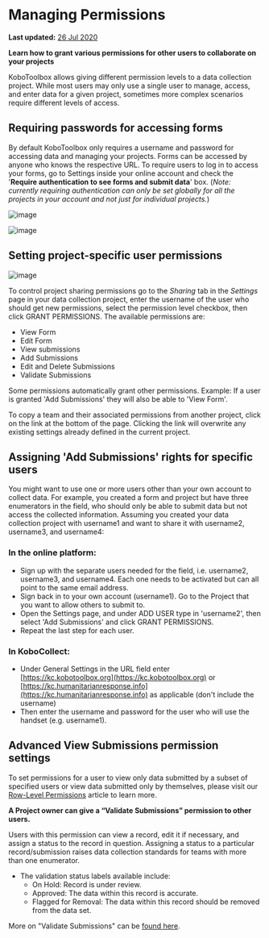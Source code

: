 # Managing Permissions
**Last updated:** <a href="https://github.com/kobotoolbox/docs/blob/6118e708825bfe8b4bf221249625b08a233c0342/source/managing_permissions.md" class="reference">26 Jul 2020</a>

**Learn how to grant various permissions for other users to collaborate on your projects**

KoboToolbox allows giving different permission levels to a data collection project. While most users may only use a single user to manage, access, and enter data for a given project, sometimes more complex scenarios require different levels of access.

## Requiring passwords for accessing forms

By default KoboToolbox only requires a username and password for accessing data and managing your projects. Forms can be accessed by anyone who knows the respective URL. To require users to log in to access your forms, go to Settings inside your online account and check the '**Require authentication to see forms and submit data**' box. (*Note: currently requiring authentication can only be set globally for all the projects in your account and not just for individual projects.*)


![image](/images/managing_permissions/account_settings.jpg)

![image](/images/managing_permissions/user_permissions.jpg)


## Setting project-specific user permissions

![image](/images/managing_permissions/proj_permissions.jpg)

To control project sharing permissions go to the *Sharing* tab in the *Settings* page in your data collection project, enter the username of the user who should get new permissions, select the permission level checkbox, then click GRANT PERMISSIONS. The available permissions are:

* View Form
* Edit Form
* View submissions
* Add Submissions
* Edit and Delete Submissions
* Validate Submissions

Some permissions automatically grant other permissions. Example: If a user is granted 'Add Submissions' they will also be able to 'View Form'.

To copy a team and their associated permissions from another project, click on the link at the bottom of the page. Clicking the link will overwrite any existing settings already defined in the current project.

## Assigning 'Add Submissions' rights for specific users

You might want to use one or more users other than your own account to collect data. For example, you created a form and project but have three enumerators in the field, who should only be able to submit data but not access the collected information. Assuming you created your data collection project with username1 and want to share it with username2, username3, and username4:

### In the online platform:

* Sign up with the separate users needed for the field, i.e. username2, username3, and username4. Each one needs to be activated but can all point to the same email address.
* Sign back in to your own account (username1). Go to the Project that you want to allow others to submit to.
* Open the Settings page, and under ADD USER type in 'username2', then select 'Add Submissions' and click GRANT PERMISSIONS.
* Repeat the last step for each user.

### In KoboCollect:

* Under General Settings in the URL field enter [https://kc.kobotoolbox.org](https://kc.kobotoolbox.org) or [https://kc.humanitarianresponse.info](https://kc.humanitarianresponse.info) as applicable (don't include the username)
* Then enter the username and password for the user who will use the handset (e.g. username1).

## Advanced View Submissions permission settings

To set permissions for a user to view only data submitted by a subset of specified users or view data submitted only by themselves, please visit our [Row-Level Permissions](https://support.kobotoolbox.org/en/articles/3345421-row-level-permissions) article to learn more.

**A Project owner can give a “Validate Submissions” permission to other users.**

Users with this permission can view a record, edit it if necessary, and assign a status to the record in question. Assigning a status to a particular record/submission raises data collection standards for teams with more than one enumerator.

* The validation status labels available include:
    * On Hold: Record is under review.
    * Approved: The data within this record is accurate.
    * Flagged for Removal: The data within this record should be removed from the data set.

More on "Validate Submissions" can be [found here](record_validation.md).
